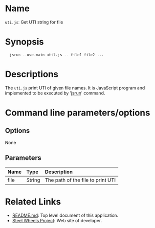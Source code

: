 # Name
`uti.js`: Get UTI string for file

# Synopsis
````
  jsrun --use-main util.js -- file1 file2 ...
````

# Descriptions
The `uti.js` print UTI of given file names.
It is JavaScript program
and implemented to be executed by '[jsrun](https://github.com/steelwheels/JSTools/blob/master/Document/jsrun-man.md)' command.

# Command line parameters/options
## Options
None

## Parameters
|Name |Type |Description  |
|:--- |:--- |:---         |
|file |String |The path of the file to print UTI |

# Related Links
* [README.md](https://github.com/steelwheels/JSRunner/blob/master/README.md): Top level document of this application.
* [Steel Wheels Project](http://steelwheels.github.io): Web site of developer.
